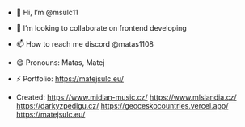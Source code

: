 - 👋 Hi, I’m @msulc11
- 💞️ I’m looking to collaborate on frontend developing
- 📫 How to reach me discord @matas1108
- 😄 Pronouns: Matas, Matej
- ⚡ Portfolio: https://matejsulc.eu/

- Created: https://www.midian-music.cz/
            https://www.mlslandia.cz/
            https://darkyzpedigu.cz/
            https://geoceskocountries.vercel.app/
            https://matejsulc.eu/
  

<!---
msulc11/msulc11 is a ✨ special ✨ repository because its `README.md` (this file) appears on your GitHub profile.
You can click the Preview link to take a look at your changes.
--->
